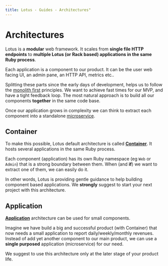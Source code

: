 ```yaml
---
title: Lotus - Guides - Architectures"
---
```


# Architectures

Lotus is a **modular** web framework.
It scales from **single file HTTP endpoints** to **multiple Lotus (or Rack based) applications in the same Ruby process**.

Each application is a component to our product.
It can be the user web facing UI, an admin pane, an HTTP API, metrics etc..

Splitting these parts since the early days of development, helps us to follow the [monolith first](http://martinfowler.com/bliki/MonolithFirst.html) principles.
We want to achieve fast times for our MVP, and have a tight feedback loop.
The most natural approach is to build all our components **together** in the same code base.

Once our application grows in complexity we can think to extract each component into a standalone [microservice](http://martinfowler.com/articles/microservices.html).

## Container

To make this possible, Lotus default architecture is called [**Container**](/guides/architectures/container).
It hosts several applications in the same Ruby process.

Each component (application) has its own Ruby namespace (eg `Web` or `Admin`) that is a strong boundary between them.
When (and **if**) we want to extract one of them, we can easily do it.

In other words, Lotus is providing gentle guidance to help building component based applications.
We **strongly** suggest to start your next project with this architecture.

## Application

[**Application**](/guides/architectures/application) architecture can be used for small components.

Imagine we have build a big and successful product (with Container) that now needs a small application to report daily/weekly/monthly revenues.
Instead of add yet another component to our main product, we can use a **single purposed** application (microservice) for our need.

We suggest to use this architecture only at the later stage of your product life.


